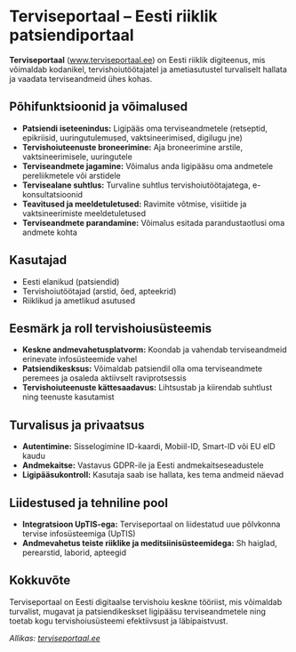 # Terviseportaal – Eesti riiklik patsiendiportaal

**Terviseportaal** (www.terviseportaal.ee) on Eesti riiklik digiteenus, mis võimaldab kodanikel, tervishoiutöötajatel ja ametiasutustel turvaliselt hallata ja vaadata terviseandmeid ühes kohas.

## Põhifunktsioonid ja võimalused
- **Patsiendi iseteenindus:** Ligipääs oma terviseandmetele (retseptid, epikriisid, uuringutulemused, vaktsineerimised, digilugu jne)
- **Tervishoiuteenuste broneerimine:** Aja broneerimine arstile, vaktsineerimisele, uuringutele
- **Terviseandmete jagamine:** Võimalus anda ligipääsu oma andmetele pereliikmetele või arstidele
- **Tervisealane suhtlus:** Turvaline suhtlus tervishoiutöötajatega, e-konsultatsioonid
- **Teavitused ja meeldetuletused:** Ravimite võtmise, visiitide ja vaktsineerimiste meeldetuletused
- **Terviseandmete parandamine:** Võimalus esitada parandustaotlusi oma andmete kohta

## Kasutajad
- Eesti elanikud (patsiendid)
- Tervishoiutöötajad (arstid, õed, apteekrid)
- Riiklikud ja ametlikud asutused

## Eesmärk ja roll tervishoiusüsteemis
- **Keskne andmevahetusplatvorm:** Koondab ja vahendab terviseandmeid erinevate infosüsteemide vahel
- **Patsiendikesksus:** Võimaldab patsiendil olla oma terviseandmete peremees ja osaleda aktiivselt raviprotsessis
- **Tervishoiuteenuste kättesaadavus:** Lihtsustab ja kiirendab suhtlust ning teenuste kasutamist

## Turvalisus ja privaatsus
- **Autentimine:** Sisselogimine ID-kaardi, Mobiil-ID, Smart-ID või EU eID kaudu
- **Andmekaitse:** Vastavus GDPR-ile ja Eesti andmekaitseseadustele
- **Ligipääsukontroll:** Kasutaja saab ise hallata, kes tema andmeid näevad

## Liidestused ja tehniline pool
- **Integratsioon UpTIS-ega:** Terviseportaal on liidestatud uue põlvkonna tervise infosüsteemiga (UpTIS)
- **Andmevahetus teiste riiklike ja meditsiinisüsteemidega:** Sh haiglad, perearstid, laborid, apteegid

## Kokkuvõte
Terviseportaal on Eesti digitaalse tervishoiu keskne tööriist, mis võimaldab turvalist, mugavat ja patsiendikeskset ligipääsu terviseandmetele ning toetab kogu tervishoiusüsteemi efektiivsust ja läbipaistvust.

*Allikas: [terviseportaal.ee](https://www.terviseportaal.ee/)*
